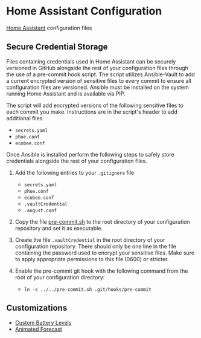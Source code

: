 # Home Assistant Configuration

[Home Assistant](https://www.home-assistant.io) configuration files

## Secure Credential Storage

Files containing credentials used in Home Assistant can be securely versioned in GitHub alongside the rest of your configuration files through the use of a pre-commit hook script.  The script utilizes Ansible-Vault to add a current encrypted version of sensitive files to every commit to ensure all configuration files are versioned.  Ansible must be installed on the system running Home Assistant and is available via PIP.

The script will add encrypted versions of the following sensitive files to each commit you make.  Instructions are in the script's header to add additional files.

* `secrets.yaml`
* `phue.conf`
* `ecobee.conf`

Once Ansible is installed perform the following steps to safely store credentials alongside the rest of your configuration files.

1. Add the following entries to your `.gitignore` file
    * `secrets.yaml`
    * `phue.conf`
    * `ecobee.conf`
    * `.vaultCredential`
    * `.august.conf`
2. Copy the file [pre-commit.sh](https://raw.githubusercontent.com/iandday/hassConfig/master/pre-commit.sh) to the root directory of your configuration repository and set it as executable.
3. Create the file `.vaultCredential` in the root directory of your configuration repository.  There should only be one line in the file containing the password used to encrypt your sensitive files.  Make sure to apply appropriate permissions to this file (0600) or stricter.
4. Enable the pre-commit git hook with the following command from the root of your configuration directory:

    * `ln -s ../../pre-commit.sh .git/hooks/pre-commit`


## Customizations
* [Custom Battery Levels](https://bonani.tech/track-battery-levels-with-home-assistant-and-custom-ui/)
*  [Animated Forecast](https://www.reddit.com/r/homeassistant/comments/8dnxf0/_/)